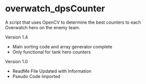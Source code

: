 # overwatch_dpsCounter

A script that uses OpenCV to determine the best counters to each Overwatch hero on the enemy team.

Version 1.4 
- Main sorting code and array generator complete
- Only functional for tank hero counters


Version 1.0
- ReadMe File Updated with Information
- Pseudo Code Imported


